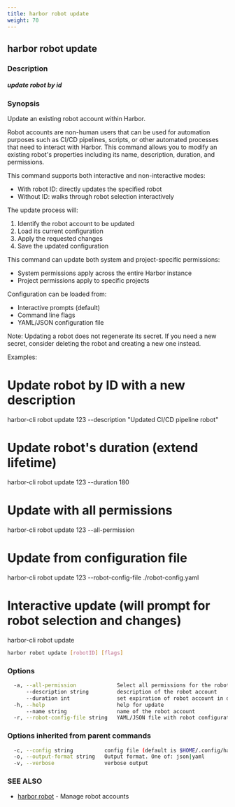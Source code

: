 ```yaml
---
title: harbor robot update
weight: 70
---
```

## harbor robot update

### Description

##### update robot by id

### Synopsis

Update an existing robot account within Harbor.

Robot accounts are non-human users that can be used for automation purposes
such as CI/CD pipelines, scripts, or other automated processes that need
to interact with Harbor. This command allows you to modify an existing robot's
properties including its name, description, duration, and permissions.

This command supports both interactive and non-interactive modes:
- With robot ID: directly updates the specified robot
- Without ID: walks through robot selection interactively

The update process will:
1. Identify the robot account to be updated
2. Load its current configuration
3. Apply the requested changes
4. Save the updated configuration

This command can update both system and project-specific permissions:
- System permissions apply across the entire Harbor instance
- Project permissions apply to specific projects

Configuration can be loaded from:
- Interactive prompts (default)
- Command line flags
- YAML/JSON configuration file

Note: Updating a robot does not regenerate its secret. If you need a new
secret, consider deleting the robot and creating a new one instead.

Examples:
  # Update robot by ID with a new description
  harbor-cli robot update 123 --description "Updated CI/CD pipeline robot"

  # Update robot's duration (extend lifetime)
  harbor-cli robot update 123 --duration 180

  # Update with all permissions
  harbor-cli robot update 123 --all-permission

  # Update from configuration file
  harbor-cli robot update 123 --robot-config-file ./robot-config.yaml

  # Interactive update (will prompt for robot selection and changes)
  harbor-cli robot update

```sh
harbor robot update [robotID] [flags]
```

### Options

```sh
  -a, --all-permission             Select all permissions for the robot account
      --description string         description of the robot account
      --duration int               set expiration of robot account in days
  -h, --help                       help for update
      --name string                name of the robot account
  -r, --robot-config-file string   YAML/JSON file with robot configuration
```

### Options inherited from parent commands

```sh
  -c, --config string          config file (default is $HOME/.config/harbor-cli/config.yaml)
  -o, --output-format string   Output format. One of: json|yaml
  -v, --verbose                verbose output
```

### SEE ALSO

* [harbor robot](harbor-robot.md)	 - Manage robot accounts

